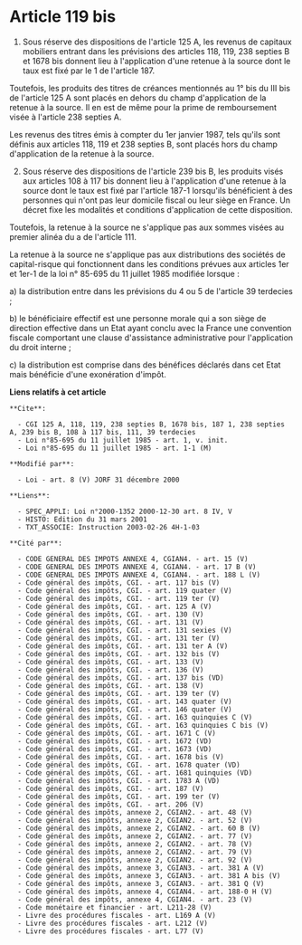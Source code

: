 # Article 119 bis

1. Sous réserve des dispositions de l'article 125 A, les revenus de capitaux mobiliers entrant dans les prévisions des
articles 118, 119, 238 septies B et 1678 bis donnent lieu à l'application d'une retenue à la source dont le taux est fixé par
le 1 de l'article 187.

Toutefois, les produits des titres de créances mentionnés au 1° bis du III bis de l'article 125 A sont placés en dehors du
champ d'application de la retenue à la source. Il en est de même pour la prime de remboursement visée à l'article 238 septies
A.

Les revenus des titres émis à compter du 1er janvier 1987, tels qu'ils sont définis aux articles 118, 119 et 238 septies B,
sont placés hors du champ d'application de la retenue à la source.

2. Sous réserve des dispositions de l'article 239 bis B, les produits visés aux articles 108 à 117 bis donnent lieu à
l'application d'une retenue à la source dont le taux est fixé par l'article 187-1 lorsqu'ils bénéficient à des personnes qui
n'ont pas leur domicile fiscal ou leur siège en France. Un décret fixe les modalités et conditions d'application de cette
disposition.

Toutefois, la retenue à la source ne s'applique pas aux sommes visées au premier alinéa du a de l'article 111.

La retenue à la source ne s'applique pas aux distributions des sociétés de capital-risque qui fonctionnent dans les
conditions prévues aux articles 1er et 1er-1 de la loi n° 85-695 du 11 juillet 1985 modifiée lorsque :

a) la distribution entre dans les prévisions du 4 ou 5 de l'article 39 terdecies ;

b) le bénéficiaire effectif est une personne morale qui a son siège de direction effective dans un Etat ayant conclu avec la
France une convention fiscale comportant une clause d'assistance administrative pour l'application du droit interne ;

c) la distribution est comprise dans des bénéfices déclarés dans cet Etat mais bénéficie d'une exonération d'impôt.

**Liens relatifs à cet article**

	**Cite**:

	  - CGI 125 A, 118, 119, 238 septies B, 1678 bis, 187 1, 238 septies A, 239 bis B, 108 à 117 bis, 111, 39 terdecies
	  - Loi n°85-695 du 11 juillet 1985 - art. 1, v. init.
	  - Loi n°85-695 du 11 juillet 1985 - art. 1-1 (M)

	**Modifié par**:

	  - Loi - art. 8 (V) JORF 31 décembre 2000

	**Liens**:

	  - SPEC_APPLI: Loi n°2000-1352 2000-12-30 art. 8 IV, V
	  - HISTO: Edition du 31 mars 2001
	  - TXT_ASSOCIE: Instruction 2003-02-26 4H-1-03

	**Cité par**:

	  - CODE GENERAL DES IMPOTS ANNEXE 4, CGIAN4. - art. 15 (V)
	  - CODE GENERAL DES IMPOTS ANNEXE 4, CGIAN4. - art. 17 B (V)
	  - CODE GENERAL DES IMPOTS ANNEXE 4, CGIAN4. - art. 188 L (V)
	  - Code général des impôts, CGI. - art. 117 bis (V)
	  - Code général des impôts, CGI. - art. 119 quater (V)
	  - Code général des impôts, CGI. - art. 119 ter (V)
	  - Code général des impôts, CGI. - art. 125 A (V)
	  - Code général des impôts, CGI. - art. 130 (V)
	  - Code général des impôts, CGI. - art. 131 (V)
	  - Code général des impôts, CGI. - art. 131 sexies (V)
	  - Code général des impôts, CGI. - art. 131 ter (V)
	  - Code général des impôts, CGI. - art. 131 ter A (V)
	  - Code général des impôts, CGI. - art. 132 bis (V)
	  - Code général des impôts, CGI. - art. 133 (V)
	  - Code général des impôts, CGI. - art. 136 (V)
	  - Code général des impôts, CGI. - art. 137 bis (VD)
	  - Code général des impôts, CGI. - art. 138 (V)
	  - Code général des impôts, CGI. - art. 139 ter (V)
	  - Code général des impôts, CGI. - art. 143 quater (V)
	  - Code général des impôts, CGI. - art. 146 quater (V)
	  - Code général des impôts, CGI. - art. 163 quinquies C (V)
	  - Code général des impôts, CGI. - art. 163 quinquies C bis (V)
	  - Code général des impôts, CGI. - art. 1671 C (V)
	  - Code général des impôts, CGI. - art. 1672 (VD)
	  - Code général des impôts, CGI. - art. 1673 (VD)
	  - Code général des impôts, CGI. - art. 1678 bis (V)
	  - Code général des impôts, CGI. - art. 1678 quater (VD)
	  - Code général des impôts, CGI. - art. 1681 quinquies (VD)
	  - Code général des impôts, CGI. - art. 1783 A (VD)
	  - Code général des impôts, CGI. - art. 187 (V)
	  - Code général des impôts, CGI. - art. 199 ter (V)
	  - Code général des impôts, CGI. - art. 206 (V)
	  - Code général des impôts, annexe 2, CGIAN2. - art. 48 (V)
	  - Code général des impôts, annexe 2, CGIAN2. - art. 52 (V)
	  - Code général des impôts, annexe 2, CGIAN2. - art. 60 B (V)
	  - Code général des impôts, annexe 2, CGIAN2. - art. 77 (V)
	  - Code général des impôts, annexe 2, CGIAN2. - art. 78 (V)
	  - Code général des impôts, annexe 2, CGIAN2. - art. 79 (V)
	  - Code général des impôts, annexe 2, CGIAN2. - art. 92 (V)
	  - Code général des impôts, annexe 3, CGIAN3. - art. 381 A (V)
	  - Code général des impôts, annexe 3, CGIAN3. - art. 381 A bis (V)
	  - Code général des impôts, annexe 3, CGIAN3. - art. 381 Q (V)
	  - Code général des impôts, annexe 4, CGIAN4. - art. 188-0 H (V)
	  - Code général des impôts, annexe 4, CGIAN4. - art. 23 (V)
	  - Code monétaire et financier - art. L211-28 (V)
	  - Livre des procédures fiscales - art. L169 A (V)
	  - Livre des procédures fiscales - art. L212 (V)
	  - Livre des procédures fiscales - art. L77 (V)
